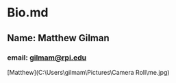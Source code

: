 # Bio.md
## Name: Matthew Gilman
### email: gilmam@rpi.edu 
[Matthew](C:\Users\gilmam\Pictures\Camera Roll\me.jpg)
